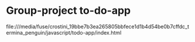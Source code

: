 # Group-project to-do-app
file:///media/fuse/crostini_19bbe7b3ea265805bbfece1d1b4d54be0b7cffdc_termina_penguin/javascript/todo-app/index.html
